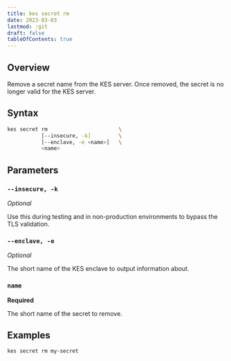 ```yaml
---
title: kes secret rm
date: 2023-03-03
lastmod: :git
draft: false
tableOfContents: true
---
```


## Overview

Remove a secret name from the KES server.
Once removed, the secret is no longer valid for the KES server.

## Syntax

```sh
kes secret rm                       \
           [--insecure, -k]         \
           [--enclave, -e <name>]   \
           <name>
```

## Parameters

### `--insecure, -k`

_Optional_

Use this during testing and in non-production environments to bypass the TLS validation.

### `--enclave, -e`

_Optional_

The short name of the KES enclave to output information about.

### `name`

**Required**

The short name of the secret to remove.

## Examples

```sh {.copy}
kes secret rm my-secret
```